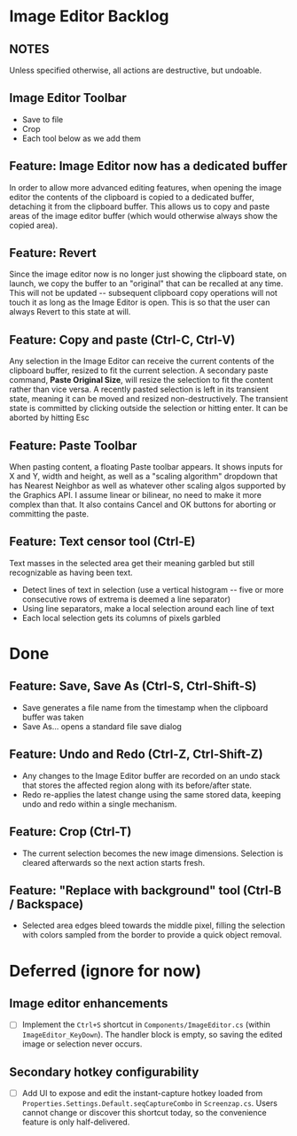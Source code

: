 # Image Editor Backlog

## NOTES

Unless specified otherwise, all actions are destructive, but undoable.

## Image Editor Toolbar

- Save to file
- Crop
- Each tool below as we add them

## Feature: Image Editor now has a dedicated buffer

In order to allow more advanced editing features, when opening the image editor the contents of the clipboard is copied to a dedicated buffer, detaching it from the clipboard buffer. This allows us to copy and paste areas of the image editor buffer (which would otherwise always show the copied area).

## Feature: Revert

Since the image editor now is no longer just showing the clipboard state, on launch, we copy the buffer to an "original" that can be recalled at any time. This will not be updated -- subsequent clipboard copy operations will not touch it as long as the Image Editor is open. This is so that the user can always Revert to this state at will.

## Feature: Copy and paste (Ctrl-C, Ctrl-V)

Any selection in the Image Editor can receive the current contents of the clipboard buffer, resized to fit the current selection. A secondary paste command, **Paste Original Size**, will resize the selection to fit the content rather than vice versa. A recently pasted selection is left in its transient state, meaning it can be moved and resized non-destructively. The transient state is committed by clicking outside the selection or hitting enter. It can be aborted by hitting Esc

## Feature: Paste Toolbar

When pasting content, a floating Paste toolbar appears. It shows inputs for X and Y, width and height, as well as a "scaling algorithm" dropdown that has Nearest Neighbor as well as whatever other scaling algos supported by the Graphics API. I assume linear or bilinear, no need to make it more complex than that. It also contains Cancel and OK buttons for aborting or committing the paste.

## Feature: Text censor tool (Ctrl-E)

Text masses in the selected area get their meaning garbled but still recognizable as having been text.

- Detect lines of text in selection (use a vertical histogram -- five or more consecutive rows of extrema is deemed a line separator)
- Using line separators, make a local selection around each line of text
- Each local selection gets its columns of pixels garbled

# Done

## Feature: Save, Save As (Ctrl-S, Ctrl-Shift-S)

- Save generates a file name from the timestamp when the clipboard buffer was taken
- Save As... opens a standard file save dialog

## Feature: Undo and Redo (Ctrl-Z, Ctrl-Shift-Z)

- Any changes to the Image Editor buffer are recorded on an undo stack that stores the affected region along with its before/after state.
- Redo re-applies the latest change using the same stored data, keeping undo and redo within a single mechanism.

## Feature: Crop (Ctrl-T)

- The current selection becomes the new image dimensions. Selection is cleared afterwards so the next action starts fresh.

## Feature: "Replace with background" tool (Ctrl-B / Backspace)

- Selected area edges bleed towards the middle pixel, filling the selection with colors sampled from the border to provide a quick object removal.

# Deferred (ignore for now)

## Image editor enhancements

- [ ] Implement the `Ctrl+S` shortcut in `Components/ImageEditor.cs` (within `ImageEditor_KeyDown`). The handler block is empty, so saving the edited image or selection never occurs.

## Secondary hotkey configurability

- [ ] Add UI to expose and edit the instant-capture hotkey loaded from `Properties.Settings.Default.seqCaptureCombo` in `Screenzap.cs`. Users cannot change or discover this shortcut today, so the convenience feature is only half-delivered.
